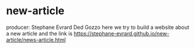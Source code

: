 # new-article
producer: Stephane Evrard Ded Gozzo
here we try to build a website about a new article and the link is https://stephane-evrard.github.io/new-article/news-article.html
